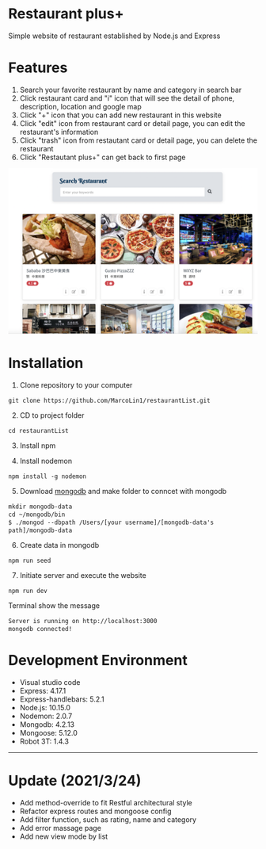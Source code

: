 # Restaurant plus+
Simple website of restaurant established by Node.js and Express

# Features
1. Search your favorite restaurant by name and category in search bar
2. Click restaurant card and "i" icon that will see the detail of phone, description, location and google map
3. Click "+" icon that you can add new restaurant in this website
4. Click "edit" icon from restaurant card or detail page, you can edit the restaurant's information
5. Click "trash" icon from restautant card or detail page, you can delete the restaurant
6. Click "Restautant plus+" can get back to first page

![image](https://github.com/MarcoLin1/restaurantList/blob/master/restaurantList_.png)

# Installation
1. Clone repository to your computer
```
git clone https://github.com/MarcoLin1/restaurantList.git
```
2. CD to project folder
```
cd restaurantList
```
3. Install npm 

4. Install nodemon
```
npm install -g nodemon
```
5. Download [mongodb](https://www.mongodb.com/) and make folder to conncet with mongodb 
```
mkdir mongodb-data
cd ~/mongodb/bin
$ ./mongod --dbpath /Users/[your username]/[mongodb-data's path]/mongodb-data
```
6. Create data in mongodb
```
npm run seed
```
7. Initiate server and execute the website
```
npm run dev 
```
Terminal show the message 
```
Server is running on http://localhost:3000 
mongodb connected!
```

# Development Environment 
* Visual studio code 
* Express: 4.17.1
* Express-handlebars: 5.2.1
* Node.js: 10.15.0
* Nodemon: 2.0.7
* Mongodb: 4.2.13
* Mongoose: 5.12.0
* Robot 3T: 1.4.3

---
# Update (2021/3/24)
* Add method-override to fit Restful architectural style
* Refactor express routes and mongoose config
* Add filter function, such as rating, name and category
* Add error massage page
* Add new view mode by list
